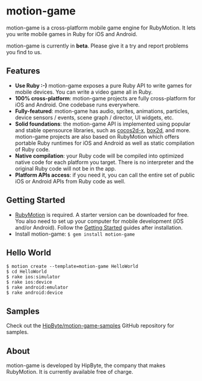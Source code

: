 # motion-game

motion-game is a cross-platform mobile game engine for RubyMotion. It lets you write mobile games in Ruby for iOS and Android.

motion-game is currently in **beta**. Please give it a try and report problems you find to us.

## Features

 * **Use Ruby :-)** motion-game exposes a pure Ruby API to write games for mobile devices. You can write a video game all in Ruby.
 * **100% cross-platform**: motion-game projects are fully cross-platform for iOS and Android. One codebase runs everywhere.
 * **Fully-featured**: motion-game has audio, sprites, animations, particles, device sensors / events, scene graph / director, UI widgets, etc.
 * **Solid foundations**: the motion-game API is implemented using popular and stable opensource libraries, such as [cocos2d-x](http://www.cocos2d-x.org/), [box2d](http://box2d.org/), and more. motion-game projects are also based on RubyMotion which offers portable Ruby runtimes for iOS and Android as well as static compilation of Ruby code.
 * **Native compilation**: your Ruby code will be compiled into optimized native code for each platform you target. There is no interpreter and the original Ruby code will not be in the app.
 * **Platform APIs access**: if you need it, you can call the entire set of public iOS or Android APIs from Ruby code as well.

## Getting Started

 * [RubyMotion](http://rubymotion.com) is required. A starter version can be downloaded for free. You also need to set up your computer for mobile development (iOS and/or Android). Follow the [Getting Started](http://rubymotion.com/developers) guides after installation.
 * Install motion-game: `$ gem install motion-game`

## Hello World

```
$ motion create --template=motion-game HelloWorld
$ cd HelloWorld
$ rake ios:simulator
$ rake ios:device
$ rake android:emulator
$ rake android:device
```

## Samples

Check out the [HipByte/motion-game-samples](https://github.com/HipByte/motion-game-samples) GitHub repository for samples.

## About

motion-game is developed by HipByte, the company that makes RubyMotion. It is currently available free of charge.
